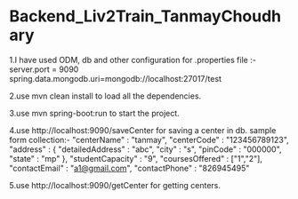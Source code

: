 # Backend_Liv2Train_TanmayChoudhary
1.I have used ODM, db and other configuration for .properties file :-
server.port = 9090
spring.data.mongodb.uri=mongodb://localhost:27017/test

2.use mvn clean install to load all the dependencies.

3.use mvn spring-boot:run to start the project.

4.use http://localhost:9090/saveCenter for saving a center in db.
sample form collection:-
        "centerName" : "tanmay",
        "centerCode" : "123456789123",
        "address" : {
            "detailedAddress" : "abc",
            "city" : "s",
            "pinCode" : "000000",
            "state" : "mp"
        },
        "studentCapacity" : "9",
        "coursesOffered" : ["1","2"],
        "contactEmail" : "a1@gmail.com",
        "contactPhone" : "826945495"
        
5.use http://localhost:9090/getCenter for getting centers.
